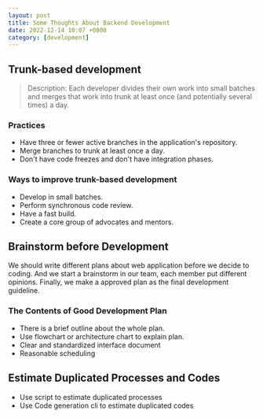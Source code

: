 ```yaml
---
layout: post
title: Some Thoughts About Backend Development
date: 2022-12-14 10:07 +0800
category: [development]
---
```

## Trunk-based development

> Description: Each developer divides their own work into small batches and merges that work into trunk at least once (and potentially several times) a day.

### Practices

- Have three or fewer active branches in the application's repository.
- Merge branches to trunk at least once a day.
- Don't have code freezes and don't have integration phases.

### Ways to improve trunk-based development

- Develop in small batches.
- Perform synchronous code review.
- Have a fast build.
- Create a core group of advocates and mentors.

## Brainstorm before Development

We should write different plans about web application before we decide to coding. And we start a brainstorm in our team, each member put different opinions. Finally, we make a approved plan as the final development guideline.

### The Contents of Good Development Plan

- There is a brief outline about the whole plan.
- Use flowchart or architecture chart to explain plan.
- Clear and standardized interface document
- Reasonable scheduling

## Estimate Duplicated Processes and Codes

- Use script to estimate duplicated processes
- Use Code generation cli to estimate duplicated codes
